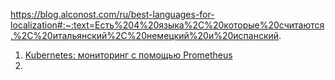 https://blog.alconost.com/ru/best-languages-for-localization#:~:text=Есть%204%20языка%2C%20которые%20считаются,%2C%20итальянский%2C%20немецкий%20и%20испанский.

1. [Kubernetes: мониторинг c помощью Prometheus](https://habr.com/ru/companies/agima/articles/524654/) 
2. 